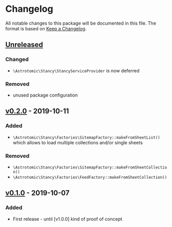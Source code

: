 # Changelog

All notable changes to this package will be documented in this file.
The format is based on [Keep a Changelog](http://keepachangelog.com/).

## [Unreleased]
### Changed
- `\Astrotomic\Stancy\StancyServiceProvider` is now deferred

### Removed
- unused package configuration

## [v0.2.0] - 2019-10-11
### Added
- `\Astrotomic\Stancy\Factories\SitemapFactory::makeFromSheetList()` which allows to load multiple collections and/or single sheets

### Removed
- `\Astrotomic\Stancy\Factories\SitemapFactory::makeFromSheetCollection()`
- `\Astrotomic\Stancy\Factories\FeedFactory::makeFromSheetCollection()`

## [v0.1.0] - 2019-10-07
### Added
- First release - until [v1.0.0] kind of proof of concept

[Unreleased]: https://github.com/Astrotomic/stancy/compare/0.2.0...master
[v0.2.0]: https://github.com/Astrotomic/stancy/releases/tag/0.2.0
[v0.1.0]: https://github.com/Astrotomic/stancy/releases/tag/0.1.0
